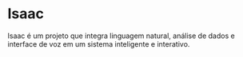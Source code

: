 # Isaac
Isaac é um projeto que integra linguagem natural, análise de dados e interface de voz em um sistema inteligente e interativo.
